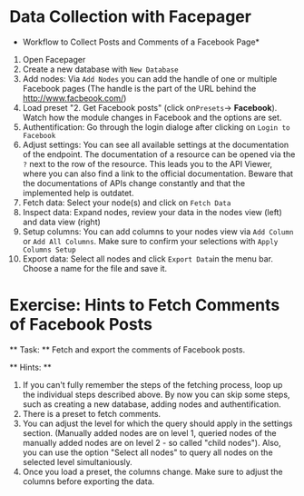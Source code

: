 # Data Collection with Facepager 
* Workflow to Collect Posts and Comments of a Facebook Page*
1. Open Facepager
2. Create a new database with ```New Database```
3. Add nodes: Via ```Add Nodes``` you can add the handle of one or multiple Facebook pages (The handle is the part of the URL behind the http://www.facbeook.com/)
4. Load preset "2. Get Facebook posts" (click on```Presets```-> **Facebook**). Watch how the module changes in Facebook and the options are set. 
5. Authentification: Go through the login dialoge after clicking on ```Login to Facebook```
6. Adjust settings: You can see all available settings at the documentation of the endpoint. The documentation of a resource can be opened via the ```?``` next to the row of the resource. This leads you to the API Viewer, where you can also find a link to the official documentation. Beware that the documentations of APIs change constantly and that the implemented help is outdatet. 
7. Fetch data: Select your node(s) and click on ```Fetch Data```
8. Inspect data: Expand nodes, review your data in the nodes view (left) and data view (right)
9. Setup columns: You can add columns to your nodes view via ```Add Column``` or ```Add All Columns```. Make sure to confirm your selections with ```Apply Columns Setup```
10. Export data: Select all nodes and click ```Export Data```in the menu bar. Choose a name for the file and save it. 


# Exercise: Hints to Fetch Comments of Facebook Posts
** Task: ** Fetch and export the comments of Facebook posts. 

** Hints: **
1. If you can't fully remember the steps of the fetching process, loop up the individual steps described above. By now you can skip some steps, such as creating a new database, adding nodes and authentification.
2. There is a preset to fetch comments. 
3. You can adjust the level for which the query should apply in the settings section. (Manually added nodes are on level 1, queried nodes of the manually added nodes are on level 2 - so called "child nodes"). Also, you can use the option "Select all nodes" to query all nodes on the selected level simultaniously. 
4. Once you load a preset, the columns change. Make sure to adjust the columns before exporting the data. 

 
